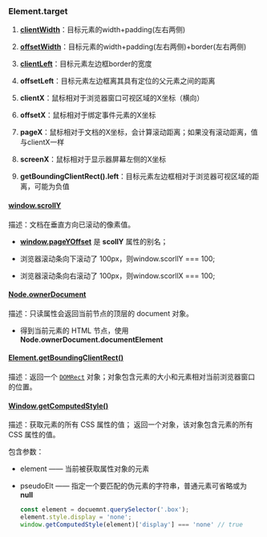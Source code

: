### Element.target

1. **[clientWidth](https://developer.mozilla.org/zh-CN/docs/Web/API/Element/clientWidth)**：目标元素的width+padding(左右两侧)

2. **[offsetWidth](https://developer.mozilla.org/zh-CN/docs/Web/API/HTMLElement/offsetWidth)**：目标元素的width+padding(左右两侧)+border(左右两侧)

3. **[clientLeft](https://developer.mozilla.org/zh-CN/docs/Web/API/Element/clientLeft)**：目标元素左边框border的宽度

4. **offsetLeft**：目标元素左边框离其具有定位的父元素之间的距离

5. **clientX**：鼠标相对于浏览器窗口可视区域的X坐标（横向）

6. **offsetX**：鼠标相对于绑定事件元素的X坐标

7. **pageX**：鼠标相对于文档的X坐标，会计算滚动距离；如果没有滚动距离，值与clientX一样

8. **screenX**：鼠标相对于显示器屏幕左侧的X坐标

9. **getBoundingClientRect().left**：目标元素左边框相对于浏览器可视区域的距离，可能为负值



#### [window.scrollY](https://developer.mozilla.org/zh-CN/docs/Web/API/Window/scrollY)

描述：文档在垂直方向已滚动的像素值。

* **[window.pageYOffset](https://developer.mozilla.org/zh-CN/docs/Web/API/Window/pageYOffset)** 是 **scollY** 属性的别名；

* 浏览器滚动条向下滚动了 100px，则window.scorllY  === 100;
* 浏览器滚动条向右滚动了 100px，则window.scorllX  === 100;



#### [Node.ownerDocument](https://developer.mozilla.org/zh-CN/docs/Web/API/Node/ownerDocument)

描述：只读属性会返回当前节点的顶层的 document 对象。

* 得到当前元素的 HTML 节点，使用 **Node.ownerDocument.documentElement**



#### [Element.getBoundingClientRect()](https://developer.mozilla.org/zh-CN/docs/Web/API/Element/getBoundingClientRect)

描述：返回一个 [`DOMRect`](https://developer.mozilla.org/zh-CN/docs/Web/API/DOMRect) 对象；对象包含元素的大小和元素相对当前浏览器窗口的位置。



#### [Window.getComputedStyle()](https://developer.mozilla.org/zh-CN/docs/Web/API/Window/getComputedStyle)

描述：获取元素的所有 CSS 属性的值； 返回一个对象，该对象包含元素的所有 CSS 属性的值。

包含参数：

* element —— 当前被获取属性对象的元素

* pseudoElt —— 指定一个要匹配的伪元素的字符串，普通元素可省略或为 **null**

  ```javascript
  const element = docuemnt.querySelector('.box');
  element.style.display = 'none';
  window.getComputedStyle(element)['display'] === 'none' // true
  ```

